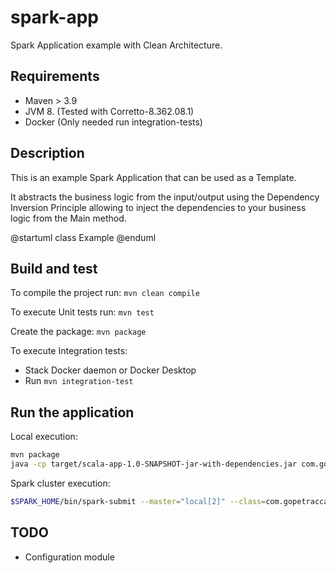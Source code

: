 # spark-app

Spark Application example with Clean Architecture.

## Requirements

- Maven > 3.9
- JVM 8. (Tested with Corretto-8.362.08.1)
- Docker (Only needed run integration-tests)

## Description

This is an example Spark Application that can be used as a Template.

It abstracts the business logic from the input/output using the Dependency Inversion Principle
allowing to inject the dependencies to your business logic from the Main method.

@startuml
class Example
@enduml

## Build and test

To compile the project run: `mvn clean compile`

To execute Unit tests run: `mvn test`

Create the package: `mvn package`

To execute Integration tests:
- Stack Docker daemon or Docker Desktop
- Run `mvn integration-test`

## Run the application

Local execution:
```bash
mvn package
java -cp target/scala-app-1.0-SNAPSHOT-jar-with-dependencies.jar com.gopetracca.App
```

Spark cluster execution:
```bash
$SPARK_HOME/bin/spark-submit --master="local[2]" --class=com.gopetracca.App target/scala-app-1.0-SNAPSHOT.jar
```

## TODO
- Configuration module
